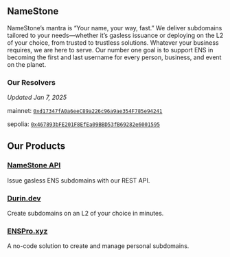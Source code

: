 ## NameStone

NameStone’s mantra is “Your name, your way, fast.” We deliver subdomains tailored to your needs—whether it’s gasless issuance or deploying on the L2 of your choice, from trusted to trustless solutions. Whatever your business requires, we are here to serve. Our number one goal is to support ENS in becoming the first and last username for every person, business, and event on the planet.

### Our Resolvers
_Updated Jan 7, 2025_

mainnet: [`0xd17347fA0a6eeC89a226c96a9ae354F785e94241`](https://etherscan.io/address/0xd17347fA0a6eeC89a226c96a9ae354F785e94241)

sepolia: [`0x467893bFE201F8EfEa09BBD53fB69282e6001595`](https://eth-sepolia.blockscout.com/address/0x467893bFE201F8EfEa09BBD53fB69282e6001595?tab=contract)


## Our Products

### [NameStone API](https://namestone.xyz/)
Issue gasless ENS subdomains with our REST API.

### [Durin.dev](https://durin.dev/)
Create subdomains on an L2 of your choice in minutes.

### [ENSPro.xyz](https://enspro.xyz/)

A no-code solution to create and manage personal subdomains.
